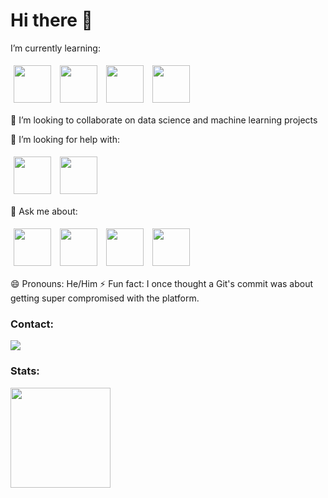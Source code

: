 # Hi there 👋

I’m currently learning:

<img src="https://cdn.jsdelivr.net/gh/devicons/devicon/icons/mysql/mysql-original-wordmark.svg"  width="60" height="60" vspace="5" hspace="5"/> <img src="https://cdn.jsdelivr.net/gh/devicons/devicon/icons/amazonwebservices/amazonwebservices-plain-wordmark.svg" width="60" height="60" vspace="5" hspace="5"/> <img src="https://cdn.jsdelivr.net/gh/devicons/devicon/icons/git/git-original.svg" width="60" height="60" vspace="5" hspace="5"/> <img src="https://cdn.jsdelivr.net/gh/devicons/devicon/icons/ubuntu/ubuntu-plain.svg" width="60" height="60" vspace="5" hspace="5"/>
                 
          
          
               
          
👯 I’m looking to collaborate on data science and machine learning projects

🤔 I’m looking for help with:

<img src="https://cdn.jsdelivr.net/gh/devicons/devicon/icons/java/java-original.svg" width="60" height="60" vspace="5" hspace="5"/> <img src="https://cdn.jsdelivr.net/gh/devicons/devicon/icons/html5/html5-original.svg" width="60" height="60" vspace="5" hspace="5"/>
          
          
          
💬 Ask me about:

<img src="https://cdn.jsdelivr.net/gh/devicons/devicon/icons/python/python-original-wordmark.svg" width="60" height="60" vspace="5" hspace="5"/> <img src="https://cdn.jsdelivr.net/gh/devicons/devicon/icons/jupyter/jupyter-original-wordmark.svg" width="60" height="60" vspace="5" hspace="5"/> <img src="https://cdn.jsdelivr.net/gh/devicons/devicon/icons/vscode/vscode-original.svg" width="60" height="60" vspace="5" hspace="5"/> <img src="https://cdn.jsdelivr.net/gh/devicons/devicon/icons/linkedin/linkedin-original.svg" width="60" height="60" vspace="5" hspace="5"/> 
          
😄 Pronouns: He/Him
⚡ Fun fact: I once thought a Git's commit was about getting super compromised with the platform. 

### Contact:

<div>
<a href="https://www.linkedin.com/in/pedro-a-d-s/" target="_blank"><img src="https://img.shields.io/badge/-LinkedIn-%230077B5?style=for-the-badge&logo=linkedin&logoColor=white" target="_blank"></a>   
</div>

### Stats:

<div>
<a href="https://github.com/Pedro-A-D-S">
<img height="160em" src="https://github-readme-stats.vercel.app/api?username=Pedro-A-D-S&show_icons=true&theme=dracula&include_all_commits=true&count_private=true"/>
</div>
